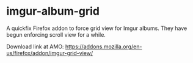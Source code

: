 # imgur-album-grid
A quickfix Firefox addon to force grid view for Imgur albums. They have begun enforcing scroll view for a while.

Download link at AMO: https://addons.mozilla.org/en-us/firefox/addon/imgur-grid-view/
